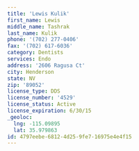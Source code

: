 ```yaml
---
title: 'Lewis Kulik'
first_name: Lewis
middle_name: Tashrak
last_name: Kulik
phone: '(702) 277-0406'
fax: '(702) 617-6036'
category: Dentists
services: Endo
address: '2606 Ragusa Ct'
city: Henderson
state: NV
zip: '89052'
license_type: DDS
license_number: '4529'
license_status: Active
license_expiration: 6/30/15
_geoloc:
  lng: -115.09895
  lat: 35.979863
id: 4797eebe-6812-4d25-9fe7-16975e4e4f15
---
```

